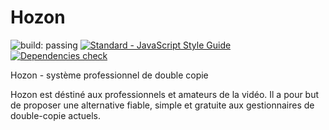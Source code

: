 # Hozon
<img src="https://travis-ci.org/Gasparbsurde/Hozon.svg?branch=master" alt="build: passing"/> <a href="https://standardjs.com"><img src="https://img.shields.io/badge/code_style-standard-brightgreen.svg" alt="Standard - JavaScript Style Guide"></a> <a href="https://david-dm.org/Gasparbsurde/Hozon.svg"><img src="https://david-dm.org/Gasparbsurde/Hozon" alt="Dependencies check" /></a>

Hozon - système professionnel de double copie

Hozon est déstiné aux professionnels et amateurs de la vidéo. Il a pour but de proposer une alternative fiable, simple et gratuite aux gestionnaires de double-copie actuels.
